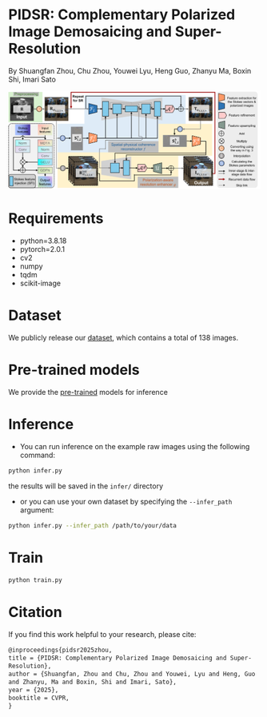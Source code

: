 # PIDSR: Complementary Polarized Image Demosaicing and Super-Resolution
By Shuangfan Zhou, Chu Zhou, Youwei Lyu, Heng Guo, Zhanyu Ma, Boxin Shi, Imari Sato

![](Network.png)

# Requirements
- python=3.8.18
- pytorch=2.0.1
- cv2
- numpy
- tqdm
- scikit-image

# Dataset  
We publicly release our [dataset](), which contains a total of 138 images.

# Pre-trained models
We provide the [pre-trained]() models for inference

# Inference
- You can run inference on the example raw images using the following command:
```bash
python infer.py
```
the results will be saved in the `infer/` directory

- or you can use your own dataset by specifying the `--infer_path` argument:
```bash
python infer.py --infer_path /path/to/your/data
```
# Train  
```bash
python train.py
```

# Citation
If you find this work helpful to your research, please cite:
```
@inproceedings{pidsr2025zhou,  
title = {PIDSR: Complementary Polarized Image Demosaicing and Super-Resolution},  
author = {Shuangfan, Zhou and Chu, Zhou and Youwei, Lyu and Heng, Guo and Zhanyu, Ma and Boxin, Shi and Imari, Sato},  
year = {2025},  
booktitle = CVPR,  
}
```
